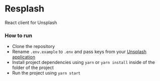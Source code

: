 # Resplash

React client for Unsplash

### How to run

* Clone the repository
* Rename `.env.example` to `.env` and pass keys from your [Unsplash application](https://unsplash.com/oauth/applications)
* Install project dependencies using `yarn` or `yarn install` inside of the folder of the project
* Run the project using `yarn start`